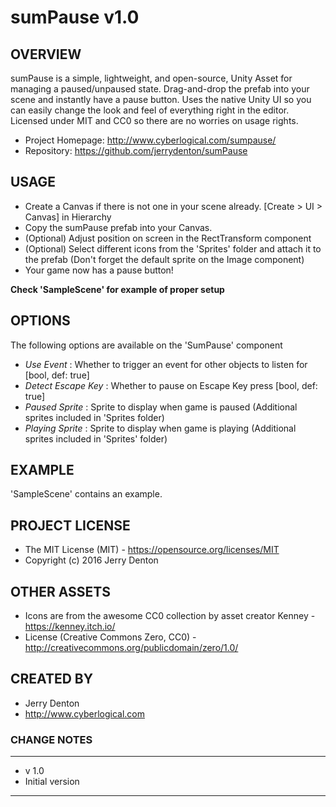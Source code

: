 # sumPause v1.0

## OVERVIEW
sumPause is a simple, lightweight, and open-source, Unity Asset for managing a paused/unpaused state. 
Drag-and-drop the prefab into your scene and instantly have a pause button. Uses the native Unity UI so you 
can easily change the look and feel of everything right in the editor. Licensed under MIT and CC0 so there 
are no worries on usage rights.

- Project Homepage: http://www.cyberlogical.com/sumpause/
- Repository: https://github.com/jerrydenton/sumPause

## USAGE
- Create a Canvas if there is not one in your scene already. [Create > UI > Canvas] in Hierarchy
- Copy the sumPause prefab into your Canvas.
- (Optional) Adjust position on screen in the RectTransform component
- (Optional) Select different icons from the 'Sprites' folder and attach it to the prefab
		(Don't forget the default sprite on the Image component)
- Your game now has a pause button!

**Check 'SampleScene' for example of proper setup**

## OPTIONS
The following options are available on the 'SumPause' component
- *Use Event* : Whether to trigger an event for other objects to listen for [bool, def: true]
- *Detect Escape Key* : Whether to pause on Escape Key press [bool, def: true]
- *Paused Sprite* : Sprite to display when game is paused (Additional sprites included in 'Sprites folder)
- *Playing Sprite* : Sprite to display when game is playing (Additional sprites included in 'Sprites' folder)

## EXAMPLE
'SampleScene' contains an example.

## PROJECT LICENSE
- The MIT License (MIT) - https://opensource.org/licenses/MIT
- Copyright (c) 2016 Jerry Denton

## OTHER ASSETS
- Icons are from the awesome CC0 collection by asset creator Kenney - https://kenney.itch.io/
- License (Creative Commons Zero, CC0) - http://creativecommons.org/publicdomain/zero/1.0/

## CREATED BY
- Jerry Denton
- http://www.cyberlogical.com

### CHANGE NOTES
----------------------------------------------------------

- v 1.0
- Initial version

----------------------------------------------------------

